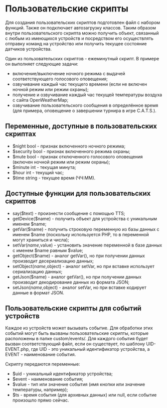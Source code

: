 # Пользовательские скрипты
Для создания пользовательских скриптов подготовлен файл с набором функций. Также он подключает автозагрузку классов. Таким образом внутри пользовательского скрипта можно получить объект, связанный с любым из имеющихся устройств и посредством его осуществлять отправку команд на устройство или получить текущее состояние датчиков устройства.

Один из пользовательских скриптов - ежеминутный скрипт. В примере он выполняет следующие задачи:
- включение/выключение ночного режима с выдачей соответствующего голосового оповещения;
- озвучивание каждый час текущего времени (если не включен ночной режим или режим охраны);
- получение и озвучивание каждый час текущей температуры воздуха с сайта OpenWeatherMap;
- озвучивание пользовательского сообщения в определённое время (для примера, оповещение о завершении турнира в игре C.A.T.S.).

## Переменные, доступные в пользовательских скриптах

- $night bool - признак включенного ночного режима;
- $security bool - признак включенного режима охраны;
- $mute bool - признак отключенного голосового оповещения (включен ночной режим или режим охраны);
- $minute int - текущая минута;
- $hour int - текущий час;
- $time string - текущее время (ЧЧ:ММ).

## Доступные функции для пользовательских скриптов

- say($text) - произнести сообщение с помощью TTS;
- getDevice($name) - получить объект для устройства с уникальным именем $name;
- getVar($name) - получить строковую переменную из базы данных с именем $name (поскольку используется PHP, то в переменной могут храниться и числа);
- setVar($name,$value) - установить значение переменной в базе данных с именем $name равным $value;
- getObject($name) - аналог getVar(), но при получении данных производит десериализацию данных;
- setObject($name,$object) - аналог setVar, но при вставке использует сериализацию данных;
- getJson($name) - аналог getVar(), но при получении данных производит декодирование данных из формата JSON;
- setJson($name,$object) - аналог setVar, но при вставке кодирует данные в формат JSON.

## Пользовательские скрипты для событий устройств

Каждое из устройств может вызывать событие. Для обработки этих событий могут быть вызваны пользовательские скрипты, которые расположены в папке custom/events/. Для каждого события будет вызван соответствующий файл, если он существует, по шаблону UID-EVENT.php, где UID - это уникальный идентификатор устройства, а EVENT - наименование события.

Скрипту передаются переменные:
- $uid - уникальный идентификатор устройства;
- $event - наименование события;
- $value - тип или значение события (имя кнопки или значение температуры, например);
- $ts - время события (для архивных данных) или null, если событие произошло прямо сейчас.